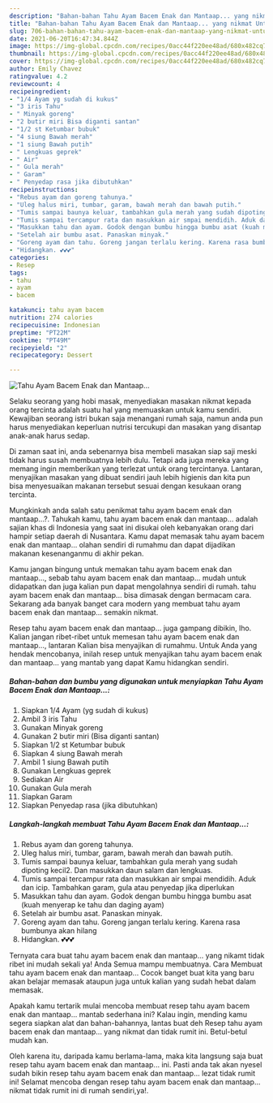 ```yaml
---
description: "Bahan-bahan Tahu Ayam Bacem Enak dan Mantaap... yang nikmat Untuk Jualan"
title: "Bahan-bahan Tahu Ayam Bacem Enak dan Mantaap... yang nikmat Untuk Jualan"
slug: 706-bahan-bahan-tahu-ayam-bacem-enak-dan-mantaap-yang-nikmat-untuk-jualan
date: 2021-06-20T16:47:34.844Z
image: https://img-global.cpcdn.com/recipes/0acc44f220ee48ad/680x482cq70/tahu-ayam-bacem-enak-dan-mantaap-foto-resep-utama.jpg
thumbnail: https://img-global.cpcdn.com/recipes/0acc44f220ee48ad/680x482cq70/tahu-ayam-bacem-enak-dan-mantaap-foto-resep-utama.jpg
cover: https://img-global.cpcdn.com/recipes/0acc44f220ee48ad/680x482cq70/tahu-ayam-bacem-enak-dan-mantaap-foto-resep-utama.jpg
author: Emily Chavez
ratingvalue: 4.2
reviewcount: 4
recipeingredient:
- "1/4 Ayam yg sudah di kukus"
- "3 iris Tahu"
- " Minyak goreng"
- "2 butir miri Bisa diganti santan"
- "1/2 st Ketumbar bubuk"
- "4 siung Bawah merah"
- "1 siung Bawah putih"
- " Lengkuas geprek"
- " Air"
- " Gula merah"
- " Garam"
- " Penyedap rasa jika dibutuhkan"
recipeinstructions:
- "Rebus ayam dan goreng tahunya."
- "Uleg halus miri, tumbar, garam, bawah merah dan bawah putih."
- "Tumis sampai baunya keluar, tambahkan gula merah yang sudah dipoting kecil2. Dan masukkan daun salam dan lengkuas."
- "Tumis sampai tercampur rata dan masukkan air smpai mendidih. Aduk dan icip. Tambahkan garam, gula atau penyedap jika diperlukan"
- "Masukkan tahu dan ayam. Godok dengan bumbu hingga bumbu asat (kuah menyerap ke tahu dan daging ayam)"
- "Setelah air bumbu asat. Panaskan minyak."
- "Goreng ayam dan tahu. Goreng jangan terlalu kering. Karena rasa bumbunya akan hilang"
- "Hidangkan. 💕💕💕"
categories:
- Resep
tags:
- tahu
- ayam
- bacem

katakunci: tahu ayam bacem 
nutrition: 274 calories
recipecuisine: Indonesian
preptime: "PT22M"
cooktime: "PT49M"
recipeyield: "2"
recipecategory: Dessert

---
```



![Tahu Ayam Bacem Enak dan Mantaap...](https://img-global.cpcdn.com/recipes/0acc44f220ee48ad/680x482cq70/tahu-ayam-bacem-enak-dan-mantaap-foto-resep-utama.jpg)

Selaku seorang yang hobi masak, menyediakan masakan nikmat kepada orang tercinta adalah suatu hal yang memuaskan untuk kamu sendiri. Kewajiban seorang istri bukan saja menangani rumah saja, namun anda pun harus menyediakan keperluan nutrisi tercukupi dan masakan yang disantap anak-anak harus sedap.

Di zaman  saat ini, anda sebenarnya bisa membeli masakan siap saji meski tidak harus susah membuatnya lebih dulu. Tetapi ada juga mereka yang memang ingin memberikan yang terlezat untuk orang tercintanya. Lantaran, menyajikan masakan yang dibuat sendiri jauh lebih higienis dan kita pun bisa menyesuaikan makanan tersebut sesuai dengan kesukaan orang tercinta. 



Mungkinkah anda salah satu penikmat tahu ayam bacem enak dan mantaap...?. Tahukah kamu, tahu ayam bacem enak dan mantaap... adalah sajian khas di Indonesia yang saat ini disukai oleh kebanyakan orang dari hampir setiap daerah di Nusantara. Kamu dapat memasak tahu ayam bacem enak dan mantaap... olahan sendiri di rumahmu dan dapat dijadikan makanan kesenanganmu di akhir pekan.

Kamu jangan bingung untuk memakan tahu ayam bacem enak dan mantaap..., sebab tahu ayam bacem enak dan mantaap... mudah untuk didapatkan dan juga kalian pun dapat mengolahnya sendiri di rumah. tahu ayam bacem enak dan mantaap... bisa dimasak dengan bermacam cara. Sekarang ada banyak banget cara modern yang membuat tahu ayam bacem enak dan mantaap... semakin nikmat.

Resep tahu ayam bacem enak dan mantaap... juga gampang dibikin, lho. Kalian jangan ribet-ribet untuk memesan tahu ayam bacem enak dan mantaap..., lantaran Kalian bisa menyajikan di rumahmu. Untuk Anda yang hendak mencobanya, inilah resep untuk menyajikan tahu ayam bacem enak dan mantaap... yang mantab yang dapat Kamu hidangkan sendiri.

<!--inarticleads1-->

##### Bahan-bahan dan bumbu yang digunakan untuk menyiapkan Tahu Ayam Bacem Enak dan Mantaap...:

1. Siapkan 1/4 Ayam (yg sudah di kukus)
1. Ambil 3 iris Tahu
1. Gunakan  Minyak goreng
1. Gunakan 2 butir miri (Bisa diganti santan)
1. Siapkan 1/2 st Ketumbar bubuk
1. Siapkan 4 siung Bawah merah
1. Ambil 1 siung Bawah putih
1. Gunakan  Lengkuas geprek
1. Sediakan  Air
1. Gunakan  Gula merah
1. Siapkan  Garam
1. Siapkan  Penyedap rasa (jika dibutuhkan)




<!--inarticleads2-->

##### Langkah-langkah membuat Tahu Ayam Bacem Enak dan Mantaap...:

1. Rebus ayam dan goreng tahunya.
1. Uleg halus miri, tumbar, garam, bawah merah dan bawah putih.
1. Tumis sampai baunya keluar, tambahkan gula merah yang sudah dipoting kecil2. Dan masukkan daun salam dan lengkuas.
1. Tumis sampai tercampur rata dan masukkan air smpai mendidih. Aduk dan icip. Tambahkan garam, gula atau penyedap jika diperlukan
1. Masukkan tahu dan ayam. Godok dengan bumbu hingga bumbu asat (kuah menyerap ke tahu dan daging ayam)
1. Setelah air bumbu asat. Panaskan minyak.
1. Goreng ayam dan tahu. Goreng jangan terlalu kering. Karena rasa bumbunya akan hilang
1. Hidangkan. 💕💕💕




Ternyata cara buat tahu ayam bacem enak dan mantaap... yang nikamt tidak ribet ini mudah sekali ya! Anda Semua mampu membuatnya. Cara Membuat tahu ayam bacem enak dan mantaap... Cocok banget buat kita yang baru akan belajar memasak ataupun juga untuk kalian yang sudah hebat dalam memasak.

Apakah kamu tertarik mulai mencoba membuat resep tahu ayam bacem enak dan mantaap... mantab sederhana ini? Kalau ingin, mending kamu segera siapkan alat dan bahan-bahannya, lantas buat deh Resep tahu ayam bacem enak dan mantaap... yang nikmat dan tidak rumit ini. Betul-betul mudah kan. 

Oleh karena itu, daripada kamu berlama-lama, maka kita langsung saja buat resep tahu ayam bacem enak dan mantaap... ini. Pasti anda tak akan nyesel sudah bikin resep tahu ayam bacem enak dan mantaap... lezat tidak rumit ini! Selamat mencoba dengan resep tahu ayam bacem enak dan mantaap... nikmat tidak rumit ini di rumah sendiri,ya!.

